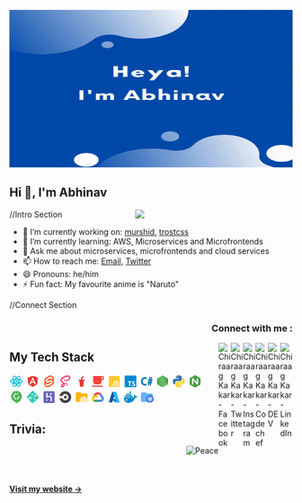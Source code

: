 <p align="center"><img src="https://github.com/abhinav-bohra/abhinav-bohra/blob/main/abhinav.gif" width="1380px" height="280px"></p>

<h2 align="left">Hi 👋, I'm Abhinav</h2>
//Intro Section
<img src="https://github.com/chiraag-kakar/chiraag-kakar/blob/master/hadder.gif" width="280px" align="right">

- 🔭 I’m currently working on: [murshid](https://github.com/murshidazher/murshid), [trostcss](https://github.com/murshidazher/trostcss)
- 🌱 I’m currently learning: AWS, Microservices and Microfrontends
- 💬 Ask me about microservices, microfrontends and cloud services
- 📫 How to reach me: [Email](hello@murshidazher.com), [Twitter](https://twitter.com/murshidazher)
- 😄 Pronouns: he/him
- ⚡ Fun fact: My favourite anime is "Naruto"

//Connect Section
<h3 align="right">Connect with me :</h3>
<a href="https://linkedin.com/in/chiraag-kakar">
	<img align="right" alt="Chiraag Kakar - LinkedIn" width="22px" src="https://upload.wikimedia.org/wikipedia/commons/thumb/e/e9/Linkedin_icon.svg/256px-Linkedin_icon.svg.png"/>
</a>
<a href="https://dev.to/chiraag_kakar">
	<img align="right"  alt="Chiraag Kakar - DEV" src="https://d2fltix0v2e0sb.cloudfront.net/dev-badge.svg" width="22px">
</a>
<a href="https://www.codechef.com/users/chiraag_kakar">
	<img align="right" alt="Chiraag Kakar - Codechef" width="22px" src="https://api.iconify.design/simple-icons:codechef.svg?color=%2379553A"/>
</a>
<a href="https://instagram.com/0212chiraag">
	<img align="right" alt="Chiraag Kakar - Instagram" width="22px" src="https://cdn.jsdelivr.net/npm/simple-icons@v3/icons/instagram.svg"/>
</a>
<a href="https://twitter.com/0212Chiraag">
	<img align="right" alt="Chiraag Kakar - Twitter" width="22px" src="https://upload.wikimedia.org/wikipedia/sco/9/9f/Twitter_bird_logo_2012.svg"/>
</a>
<a href="https://facebook.com/0212Chiraag">
	<img align="right" alt="Chiraag Kakar - Facebook" width="22px" src="https://cdn.jsdelivr.net/npm/simple-icons@v3/icons/facebook.svg"/>
</a>

## My Tech Stack
<p align="left">
	<img src="https://github.com/PKief/vscode-material-icon-theme/blob/master/icons/react.svg" alt="react" width="25" height="25" />
	<img src="https://github.com/PKief/vscode-material-icon-theme/blob/master/icons/angular.svg" alt="angular-js" width="25" height="25" />
	<img src="https://github.com/PKief/vscode-material-icon-theme/blob/master/icons/svelte.svg" alt="svelte" width="25" height="25" />
	<img src="https://github.com/PKief/vscode-material-icon-theme/blob/master/icons/sass.svg" alt="sass" width="25" height="25" />
	<img src="https://github.com/PKief/vscode-material-icon-theme/blob/master/icons/gulp.svg" alt="gulp" width="25" height="25" />
	<img src="https://github.com/PKief/vscode-material-icon-theme/blob/master/icons/java.svg" alt="java" width="25" height="25" />
	<img src="https://github.com/PKief/vscode-material-icon-theme/blob/master/icons/javascript.svg" alt="javascript" width="25" height="25" />
	<img src="https://github.com/PKief/vscode-material-icon-theme/blob/master/icons/typescript.svg" alt="typescript" width="25" height="25" />
	<img src="https://github.com/PKief/vscode-material-icon-theme/blob/master/icons/csharp.svg" alt=".NET" width="25" height="25" />
	<img src="https://github.com/PKief/vscode-material-icon-theme/blob/master/icons/nodejs_alt.svg" alt="nodejs" width="25" height="25" />
	<img src="https://github.com/PKief/vscode-material-icon-theme/blob/master/icons/python.svg" alt="python" width="25" height="25" />
	<img src="https://github.com/PKief/vscode-material-icon-theme/blob/master/icons/nginx.svg" alt="nginx" width="25" height="25" />
	<img src="https://github.com/PKief/vscode-material-icon-theme/blob/master/icons/cucumber.svg" alt="cucumber" width="25" height="25" />
	<img src="https://github.com/PKief/vscode-material-icon-theme/blob/master/icons/netlify.svg" alt="netlify" width="25" height="25" />
	<img src="https://github.com/PKief/vscode-material-icon-theme/blob/master/icons/heroku.svg" alt="heroku" width="25" height="25" />
	<img src="https://github.com/PKief/vscode-material-icon-theme/blob/master/icons/circleci_light.svg" alt="circleci" width="25" height="25" />
	<img src="https://github.com/PKief/vscode-material-icon-theme/blob/master/icons/folder-aws.svg" alt="aws" width="25" height="25" />
	<img src="https://github.com/PKief/vscode-material-icon-theme/blob/master/icons/gcp.svg" alt="gcp" width="25" height="25" />
	<img src="https://github.com/PKief/vscode-material-icon-theme/blob/master/icons/azure.svg" alt="azure" width="25" height="25" />
	<img src="https://github.com/PKief/vscode-material-icon-theme/blob/master/icons/docker.svg" alt="Docker" width="25" height="25" />
	<img src="https://github.com/PKief/vscode-material-icon-theme/blob/master/icons/folder-kubernetes.svg" alt="Kubernetes" width="25" height="25" />
</p>

## Trivia:

<img align="right" src="https://res.cloudinary.com/murshidazher/image/upload/w_auto,dpr_1.0,c_scale,f_webp,fl_awebp.progressive.progressive:semi,f_webp,fl_awebp,q_100/readme-peace.png" height="140" title="Peace" />

<br/><br/><br/><br/>
**[Visit my website &rarr;](https://murshidazher.com/)**
